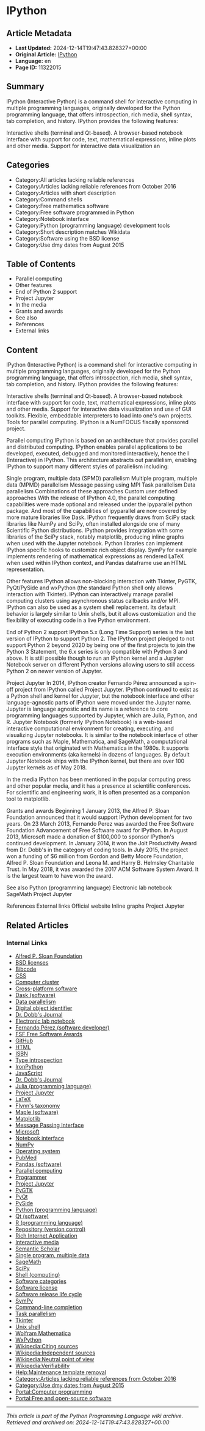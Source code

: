 # IPython

## Article Metadata

- **Last Updated:** 2024-12-14T19:47:43.828327+00:00
- **Original Article:** [IPython](https://en.wikipedia.org/wiki/IPython)
- **Language:** en
- **Page ID:** 11322015

## Summary

IPython (Interactive Python) is a command shell for interactive computing in multiple programming languages, originally developed for the Python programming language, that offers introspection, rich media, shell syntax, tab completion, and history. IPython provides the following features:

Interactive shells (terminal and Qt-based).
A browser-based notebook interface with support for code, text, mathematical expressions, inline plots and other media.
Support for interactive data visualization an

## Categories

- Category:All articles lacking reliable references
- Category:Articles lacking reliable references from October 2016
- Category:Articles with short description
- Category:Command shells
- Category:Free mathematics software
- Category:Free software programmed in Python
- Category:Notebook interface
- Category:Python (programming language) development tools
- Category:Short description matches Wikidata
- Category:Software using the BSD license
- Category:Use dmy dates from August 2015

## Table of Contents

- Parallel computing
- Other features
- End of Python 2 support
- Project Jupyter
- In the media
- Grants and awards
- See also
- References
- External links

## Content

IPython (Interactive Python) is a command shell for interactive computing in multiple programming languages, originally developed for the Python programming language, that offers introspection, rich media, shell syntax, tab completion, and history. IPython provides the following features:

Interactive shells (terminal and Qt-based).
A browser-based notebook interface with support for code, text, mathematical expressions, inline plots and other media.
Support for interactive data visualization and use of GUI toolkits.
Flexible, embeddable interpreters to load into one's own projects.
Tools for parallel computing.
IPython is a NumFOCUS fiscally sponsored project.

Parallel computing
IPython is based on an architecture that provides parallel and distributed computing. IPython enables parallel applications to be developed, executed, debugged and monitored interactively, hence the I (Interactive) in IPython. This architecture abstracts out parallelism, enabling IPython to support many different styles of parallelism including:

Single program, multiple data (SPMD) parallelism
Multiple program, multiple data (MPMD) parallelism
Message passing using MPI
Task parallelism
Data parallelism
Combinations of these approaches
Custom user defined approaches
With the release of IPython 4.0, the parallel computing capabilities were made optional and released under the ipyparallel python package. And most of the capabilities of ipyparallel are now covered by more mature libraries like Dask.
IPython frequently draws from SciPy stack libraries like NumPy and SciPy, often installed alongside one of many Scientific Python distributions. IPython provides integration with some libraries of the SciPy stack, notably matplotlib, producing inline graphs when used with the Jupyter notebook. Python libraries can implement IPython specific hooks to customize rich object display. SymPy for example implements rendering of mathematical expressions as rendered LaTeX when used within IPython context, and Pandas dataframe use an HTML representation.

Other features
IPython allows non-blocking interaction with Tkinter, PyGTK, PyQt/PySide and wxPython (the standard Python shell only allows interaction with Tkinter). IPython can interactively manage parallel computing clusters using asynchronous status callbacks and/or MPI. IPython can also be used as a system shell replacement. Its default behavior is largely similar to Unix shells, but it allows customization and the flexibility of executing code in a live Python environment.

End of Python 2 support
IPython 5.x (Long Time Support) series is the last version of IPython to support Python 2. The IPython project pledged to not support Python 2 beyond 2020 by being one of the first projects to join the Python 3 Statement, the 6.x series is only compatible with Python 3 and above. It is still possible though to run an IPython kernel and a Jupyter Notebook server on different Python versions allowing users to still access Python 2 on newer version of Jupyter.

Project Jupyter
In 2014, IPython creator Fernando Pérez announced a spin-off project from IPython called Project Jupyter. IPython continued to exist as a Python shell and kernel for Jupyter, but the notebook interface and other language-agnostic parts of IPython were moved under the Jupyter name. Jupyter is language agnostic and its name is a reference to core programming languages supported by Jupyter, which are Julia, Python, and R.
Jupyter Notebook (formerly IPython Notebook) is a web-based interactive computational environment for creating, executing, and visualizing Jupyter notebooks. It is similar to the notebook interface of other programs such as Maple, Mathematica, and SageMath, a computational interface style that originated with Mathematica in the 1980s. It supports execution environments (aka kernels) in dozens of languages. By default Jupyter Notebook ships with the IPython kernel, but there are over 100 Jupyter kernels  as of May 2018.

In the media
IPython has been mentioned in the popular computing press and other popular media, and it has a presence at scientific conferences. For scientific and engineering work, it is often presented as a companion tool to matplotlib.

Grants and awards
Beginning 1 January 2013, the Alfred P. Sloan Foundation announced that it would support IPython development for two years.
On 23 March 2013, Fernando Perez was awarded the Free Software Foundation Advancement of Free Software award for IPython.
In August 2013, Microsoft made a donation of $100,000 to sponsor IPython's continued development.
In January 2014, it won the Jolt Productivity Award from Dr. Dobb's in the category of coding tools. In July 2015, the project won a funding of $6 million from Gordon and Betty Moore Foundation, Alfred P. Sloan Foundation and  Leona M. and Harry B. Helmsley Charitable Trust.
In May 2018, it was awarded the 2017 ACM Software System Award. It is the largest team to have won the award.

See also
Python (programming language)
Electronic lab notebook
SageMath
Project Jupyter

References
External links
Official website 
Inline graphs
Project Jupyter

## Related Articles

### Internal Links

- [Alfred P. Sloan Foundation](https://en.wikipedia.org/wiki/Alfred_P._Sloan_Foundation)
- [BSD licenses](https://en.wikipedia.org/wiki/BSD_licenses)
- [Bibcode](https://en.wikipedia.org/wiki/Bibcode)
- [CSS](https://en.wikipedia.org/wiki/CSS)
- [Computer cluster](https://en.wikipedia.org/wiki/Computer_cluster)
- [Cross-platform software](https://en.wikipedia.org/wiki/Cross-platform_software)
- [Dask (software)](https://en.wikipedia.org/wiki/Dask_(software))
- [Data parallelism](https://en.wikipedia.org/wiki/Data_parallelism)
- [Digital object identifier](https://en.wikipedia.org/wiki/Digital_object_identifier)
- [Dr. Dobb's Journal](https://en.wikipedia.org/wiki/Dr._Dobb%27s_Journal)
- [Electronic lab notebook](https://en.wikipedia.org/wiki/Electronic_lab_notebook)
- [Fernando Pérez (software developer)](https://en.wikipedia.org/wiki/Fernando_P%C3%A9rez_(software_developer))
- [FSF Free Software Awards](https://en.wikipedia.org/wiki/FSF_Free_Software_Awards)
- [GitHub](https://en.wikipedia.org/wiki/GitHub)
- [HTML](https://en.wikipedia.org/wiki/HTML)
- [ISBN](https://en.wikipedia.org/wiki/ISBN)
- [Type introspection](https://en.wikipedia.org/wiki/Type_introspection)
- [IronPython](https://en.wikipedia.org/wiki/IronPython)
- [JavaScript](https://en.wikipedia.org/wiki/JavaScript)
- [Dr. Dobb's Journal](https://en.wikipedia.org/wiki/Dr._Dobb%27s_Journal)
- [Julia (programming language)](https://en.wikipedia.org/wiki/Julia_(programming_language))
- [Project Jupyter](https://en.wikipedia.org/wiki/Project_Jupyter)
- [LaTeX](https://en.wikipedia.org/wiki/LaTeX)
- [Flynn's taxonomy](https://en.wikipedia.org/wiki/Flynn%27s_taxonomy)
- [Maple (software)](https://en.wikipedia.org/wiki/Maple_(software))
- [Matplotlib](https://en.wikipedia.org/wiki/Matplotlib)
- [Message Passing Interface](https://en.wikipedia.org/wiki/Message_Passing_Interface)
- [Microsoft](https://en.wikipedia.org/wiki/Microsoft)
- [Notebook interface](https://en.wikipedia.org/wiki/Notebook_interface)
- [NumPy](https://en.wikipedia.org/wiki/NumPy)
- [Operating system](https://en.wikipedia.org/wiki/Operating_system)
- [PubMed](https://en.wikipedia.org/wiki/PubMed)
- [Pandas (software)](https://en.wikipedia.org/wiki/Pandas_(software))
- [Parallel computing](https://en.wikipedia.org/wiki/Parallel_computing)
- [Programmer](https://en.wikipedia.org/wiki/Programmer)
- [Project Jupyter](https://en.wikipedia.org/wiki/Project_Jupyter)
- [PyGTK](https://en.wikipedia.org/wiki/PyGTK)
- [PyQt](https://en.wikipedia.org/wiki/PyQt)
- [PySide](https://en.wikipedia.org/wiki/PySide)
- [Python (programming language)](https://en.wikipedia.org/wiki/Python_(programming_language))
- [Qt (software)](https://en.wikipedia.org/wiki/Qt_(software))
- [R (programming language)](https://en.wikipedia.org/wiki/R_(programming_language))
- [Repository (version control)](https://en.wikipedia.org/wiki/Repository_(version_control))
- [Rich Internet Application](https://en.wikipedia.org/wiki/Rich_Internet_Application)
- [Interactive media](https://en.wikipedia.org/wiki/Interactive_media)
- [Semantic Scholar](https://en.wikipedia.org/wiki/Semantic_Scholar)
- [Single program, multiple data](https://en.wikipedia.org/wiki/Single_program,_multiple_data)
- [SageMath](https://en.wikipedia.org/wiki/SageMath)
- [SciPy](https://en.wikipedia.org/wiki/SciPy)
- [Shell (computing)](https://en.wikipedia.org/wiki/Shell_(computing))
- [Software categories](https://en.wikipedia.org/wiki/Software_categories)
- [Software license](https://en.wikipedia.org/wiki/Software_license)
- [Software release life cycle](https://en.wikipedia.org/wiki/Software_release_life_cycle)
- [SymPy](https://en.wikipedia.org/wiki/SymPy)
- [Command-line completion](https://en.wikipedia.org/wiki/Command-line_completion)
- [Task parallelism](https://en.wikipedia.org/wiki/Task_parallelism)
- [Tkinter](https://en.wikipedia.org/wiki/Tkinter)
- [Unix shell](https://en.wikipedia.org/wiki/Unix_shell)
- [Wolfram Mathematica](https://en.wikipedia.org/wiki/Wolfram_Mathematica)
- [WxPython](https://en.wikipedia.org/wiki/WxPython)
- [Wikipedia:Citing sources](https://en.wikipedia.org/wiki/Wikipedia:Citing_sources)
- [Wikipedia:Independent sources](https://en.wikipedia.org/wiki/Wikipedia:Independent_sources)
- [Wikipedia:Neutral point of view](https://en.wikipedia.org/wiki/Wikipedia:Neutral_point_of_view)
- [Wikipedia:Verifiability](https://en.wikipedia.org/wiki/Wikipedia:Verifiability)
- [Help:Maintenance template removal](https://en.wikipedia.org/wiki/Help:Maintenance_template_removal)
- [Category:Articles lacking reliable references from October 2016](https://en.wikipedia.org/wiki/Category:Articles_lacking_reliable_references_from_October_2016)
- [Category:Use dmy dates from August 2015](https://en.wikipedia.org/wiki/Category:Use_dmy_dates_from_August_2015)
- [Portal:Computer programming](https://en.wikipedia.org/wiki/Portal:Computer_programming)
- [Portal:Free and open-source software](https://en.wikipedia.org/wiki/Portal:Free_and_open-source_software)

---
_This article is part of the Python Programming Language wiki archive._
_Retrieved and archived on: 2024-12-14T19:47:43.828327+00:00_